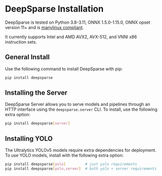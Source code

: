 <!--
Copyright (c) 2021 - present / Neuralmagic, Inc. All Rights Reserved.

Licensed under the Apache License, Version 2.0 (the "License");
you may not use this file except in compliance with the License.
You may obtain a copy of the License at

   http://www.apache.org/licenses/LICENSE-2.0

Unless required by applicable law or agreed to in writing,
software distributed under the License is distributed on an "AS IS" BASIS,
WITHOUT WARRANTIES OR CONDITIONS OF ANY KIND, either express or implied.
See the License for the specific language governing permissions and
limitations under the License.
-->

# DeepSparse Installation

DeepSparse is tested on Python 3.8-3.11, ONNX 1.5.0-1.15.0, ONNX opset version 11+ and is [manylinux compliant](https://peps.python.org/pep-0513/).

It currently supports Intel and AMD AVX2, AVX-512, and VNNI x86 instruction sets.

## General Install

Use the following command to install DeepSparse with pip:

```bash
pip install deepsparse
```

## Installing the Server

DeepSparse Server allows you to serve models and pipelines through an HTTP interface using the `deepsparse.server` CLI.
To install, use the following extra option:

```bash
pip install deepsparse[server]
```

## Installing YOLO

The Ultralytics YOLOv5 models require extra dependencies for deployment. To use YOLO models, install with the following extra option:

```bash
pip install deepsparse[yolo]         # just yolo requirements
pip install deepsparse[yolo,server]  # both yolo + server requirements
```

